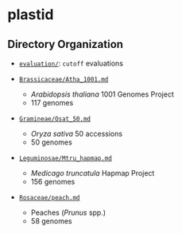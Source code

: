 # plastid


## Directory Organization

* [`evaluation/`](./evaluation/): `cutoff` evaluations

* [`Brassicaceae/Atha_1001.md`](Brassicaceae/Atha_1001.md)
  * *Arabidopsis thaliana* 1001 Genomes Project
  * 117 genomes

* [`Gramineae/Osat_50.md`](Gramineae/Osat_50.md)
  * *Oryza sativa* 50 accessions
  * 50 genomes

* [`Leguminosae/Mtru_hapmap.md`](Leguminosae/Mtru_hapmap.md)
  * *Medicago truncatula* Hapmap Project
  * 156 genomes

* [`Rosaceae/peach.md`](Rosaceae/peach.md)
  * Peaches (*Prunus* spp.)
  * 58 genomes

